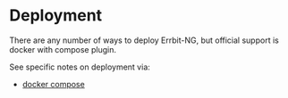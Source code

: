 # Deployment

There are any number of ways to deploy Errbit-NG, but official support is
docker with compose plugin.

See specific notes on deployment via:

* [docker compose](deployment/docker-compose.md)
